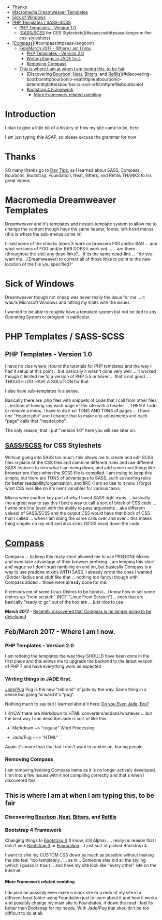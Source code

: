 <!-- TOC depthFrom:1 depthTo:6 withLinks:1 updateOnSave:1 orderedList:0 -->

- [Thanks](#thanks)
- [Macromedia Dreamweaver Templates](#macromedia-dreamweaver-templates)
- [Sick of Windows](#sick-of-windows)
- [PHP Templates / SASS-SCSS](#php-templates-sass-scss)
	- [PHP Templates - Version 1.0](#php-templates-version-10)
	- [[SASS/SCSS](http://sass-lang.com/) for CSS Styleshets](#sassscsshttpsass-langcom-for-css-styleshets)
- [[Compass](http://sass-lang.com/)](#compasshttpsass-langcom)
	- [Feb/March 2017 - Where I am I now.](#febmarch-2017-where-i-am-i-now)
		- [PHP Templates - Version 2.0](#php-templates-version-20)
		- [Writing things in JADE first.](#writing-things-in-jade-first)
		- [Removing Compass](#removing-compass)
	- [This is where I am at when I am typing this, to be fair](#this-is-where-i-am-at-when-i-am-typing-this-to-be-fair)
		- [Discovering [Bourbon](http://bourbon.io/) ,[Neat](http://neat.bourbon.io/), [Bitters](http://bitters.bourbon.io/), and [Refills](http://refills.bourbon.io/)](#discovering-bourbonhttpbourbonio-neathttpneatbourbonio-bittershttpbittersbourbonio-and-refillshttprefillsbourbonio)
		- [Bootstrap 4 Framework](#bootstrap-4-framework)
			- [More Framework related rambling](#more-framework-related-rambling)

<!-- /TOC -->

 # Introduction

I plan to give a little bit of a history of how my site came to be, here

I am just typing this ASAP, so please excuse the grammar for now

# Thanks

SO many thanks go to [Dev Tips](https://www.youtube.com/channel/UCyIe-61Y8C4_o-zZCtO4ETQ), as I learned about SASS, Compass, Bourbons, Bootstrap, Foundation, Neat, Bitters, and Refills THANKS to his great videos

# Macromedia Dreamweaver Templates

Dreamweaver and it's templates and nested-template system to allow me to change the content though have the same header, footer, left-hand menus (this is where the sub-menus come in)

I liked some of the checks (does X work on browsers F00 and/or BAR ... and what versions of FOO and/or BAR DOES it work on) ...... are there (throughout the site) any dead links?... if its the same dead-link ... "do you want me ...(Dreamweaver) to correct all of those links to point to the new location of the file you specified?"

# Sick of Windows

Dreamweaver though not cheap was never really the issue for me ... it was/is Microsoft Windows and hitting my limits with the issues

I wanted to be able to roughly have a template system but not be tied to any Operating System or program in particular.

# PHP Templates / SASS-SCSS

## PHP Templates - Version 1.0

I have no clue where I found the tutorials for PHP templates and the way I had it setup at this point .. but basically it wasn't done very well ... it worked though it limited me to a version of PHP 5.5 or lower ... that's not good .... THOUGH i DO HAVE A SOLUTION for that.

I also have sub-templates in a sense.

Basically there are .php files with snippets of code that I call from other files ... instead of having say each page of the site with a header ... THEN if I add or remove a menu, I have to do it on TONS AND TONS of pages ... I have one "Header.php" and I change that to make any adjustments and each "page" calls that "header.php".

The only reason, that I put "version 1.0" here you will see later on.

## [SASS/SCSS](http://sass-lang.com/) for CSS Styleshets

Without going into SASS too much, this allows me to create and edit SCSS files in place of the CSS files and combine different rules and use different SASS features to slim what I am doing down, and add some cool things like browser pre-fixes when the SCSS file is compiled. I am trying to keep this simple, but there are TONS of advantages to SASS, such as nesting rules for better readability/organization, and IIRC (I am so use to it now, I forgot what CSS was like on it's own) variables for various tasks.

Mixins were another key part of why I loved SASS right away ... basically (no a great way to say this I bet) a way to call a sort of block of CSS code ... I write one line (even with the ability to pass arguments ...aka different values) of SASS/SCSS and the output CSS would have that block of CSS that I called ... when I am doing the same calls over and over .. this makes thing simpler on my end and also slims (SCSS wise) down the code.

# [Compass](http://sass-lang.com/)

Compass ... to keep this really short allowed me to use PREDONE Mixins and even take advantage of their browser prefixing. I am keeping this short and vague so I don't start rambling on and on, but basically Compass is a way to use predone mixins WITH SASS. I already wrote the ones I wanted (Border Radius and stuff like that ... nothing too fancy) though with Compass added .. those were already done for me.

It reminds me of some Linux Distros to be honest... I know how to set some distros up "from scratch" (NOT "Linux From Scratch")... ones that are basically "ready to go" out of the box are ... just nice to use .

**March 2017** - [Recently discovered that Compass is no longer going to be developed](https://github.com/Compass/compass)

## Feb/March 2017 - Where I am I now.

### PHP Templates - Version 2.0

I am redoing the templates the way they SHOULD have been done in the first place and this allows me to upgrade the backend to the latest version of PHP 7 and have everything work as expected

### Writing things in JADE first.

[Jade/Pug](https://pugjs.org/api/getting-started.html) Pug is the new "rebrand" of jade by the way. Same thing in a sense but going forward it's "pug".

Nothing much to say but I learned about it here: [Do you Even Jade, Bro?](https://www.youtube.com/watch?v=wzAWI9h3q18&t=185s)

I KNOW there are Markdown to HTML converters/addons/whatever ... but the best way I can describe Jade is sort of like this

- Markdown ~> "regular" Word Processing

- Jade/Pug ~~> "HTML" ```

Again it's more than that but I don't want to ramble on, boring people.

### Removing Compass

I am removing/redoing Compass items as it is no longer actively developed. I ran into a few issues with it not compiling correctly and that's when I discovered this.

## This is where I am at when I am typing this, to be fair

### Discovering [Bourbon](http://bourbon.io/) ,[Neat](http://neat.bourbon.io/), [Bitters](http://bitters.bourbon.io/), and [Refills](http://refills.bourbon.io/)

### Bootstrap 4 Framework

Changing things to [Bootstrap 4](https://v4-alpha.getbootstrap.com/) (I know, still Alpha) .... really no reason that I didn't pick [Bootstrap 3](http://getbootstrap.com/) or [Foundation](https://foundation.zurb.com/)....I just sort of picked Bootstrap 4.

I want to slim my CUSTOM CSS down as much as possible without making the site feel "too templately.."... as in .. Someone else did all the styling (which I guess is true )... and have my site look like "every other" site on the Internet.

#### More Framework related rambling

I do plan on possibly even make a mock site or a redo of my site in a different local folder using Foundation just to learn about it and how it works and possibly change my main site to Foundation, if down the road I feel its better than Bootstrap for my needs. With Jade/Pug that shouldn't be too difficult to do at all.
